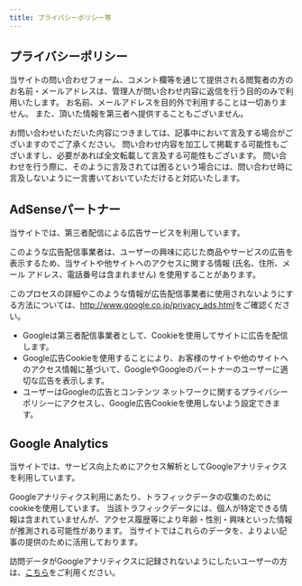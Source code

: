 ```yaml
---
title: プライバシーポリシー等
---
```


## プライバシーポリシー

当サイトの問い合わせフォーム、コメント欄等を通じて提供される閲覧者の方のお名前・メールアドレスは、管理人が問い合わせ内容に返信を行う目的のみで利用いたします。
お名前、メールアドレスを目的外で利用することは一切ありません。
また、頂いた情報を第三者へ提供することもございません。

お問い合わせいただいた内容につきましては、記事中において言及する場合がございますのでご了承ください。
問い合わせ内容を加工して掲載する可能性もございますし、必要があれば全文転載して言及する可能性もございます。
問い合わせを行う際に、そのように言及されては困るという場合には、問い合わせ時に言及しないように一言書いておいていただけると対応いたします。

## AdSenseパートナー

当サイトでは、第三者配信による広告サービスを利用しています。

このような広告配信事業者は、ユーザーの興味に応じた商品やサービスの広告を表示するため、当サイトや他サイトへのアクセスに関する情報 (氏名、住所、メール アドレス、電話番号は含まれません) を使用することがあります。

このプロセスの詳細やこのような情報が広告配信事業者に使用されないようにする方法については、<http://www.google.co.jp/privacy_ads.html>をご確認ください。

- Googleは第三者配信事業者として、Cookieを使用してサイトに広告を配信します。
- Google広告Cookieを使用することにより、お客様のサイトや他のサイトへのアクセス情報に基づいて、GoogleやGoogleのパートナーのユーザーに適切な広告を表示します。
- ユーザーはGoogleの広告とコンテンツ ネットワークに関するプライバシー ポリシーにアクセスし、Google広告Cookieを使用しないよう設定できます。

## Google Analytics

当サイトでは、サービス向上ためにアクセス解析としてGoogleアナリティクスを利用しています。

Googleアナリティクス利用にあたり、トラフィックデータの収集のためにcookieを使用しています。
当該トラフィックデータには、個人が特定できる情報は含まれていませんが、アクセス履歴等により年齢・性別・興味といった情報が推測される可能性があります。
当サイトではこれらのデータを、よりよい記事の提供のために活用しております。

訪問データがGoogleアナリティクスに記録されないようにしたいユーザーの方は、[こちら](https://support.google.com/analytics/answer/181881?hl=ja&ref_topic=2919631)をご利用ください。
